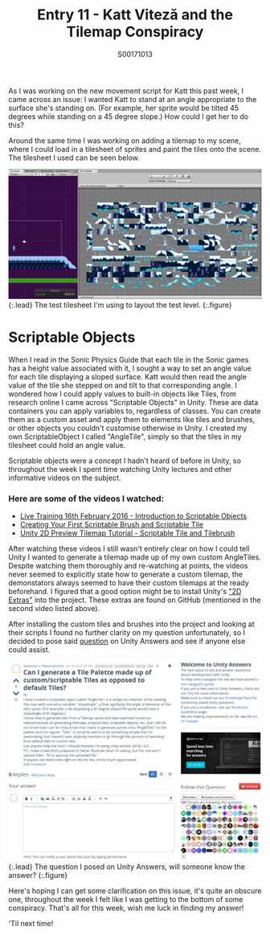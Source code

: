 ﻿---
layout: post
title: Entry 11 - Katt Viteză and the Tilemap Conspiracy
description: >
  A reflection on the rabbit hole I fell into looking for answers on custom tiles and tilebrushes.
author: S00171013
---

As I was working on the new movement script for Katt this past week, I came across an issue: I wanted Katt to 
stand at an angle appropriate to the surface she's standing on. (For example, her sprite would be tilted 45 
degrees while standing on a 45 degree slope.) How could I get her to do this?

Around the same time I was working on adding a tilemap to my scene, where I could load in a tilesheet of sprites
and paint the tiles onto the scene. The tilesheet I used can be seen below.

![Snow Tilesheet](/assets/img/post_images/jack_images/week-11-snow-tilesheet.png){:.lead}
The test tilesheet I'm using to layout the test level.
{:.figure}

# Scriptable Objects

When I read in the Sonic Physics Guide that each tile in the Sonic games has a height value associated with it, 
I sought a way to set an angle value for each tile displaying a sloped surface. Katt would then read the angle 
value of the tile she stepped on and tilt to that corresponding angle. I wondered how I could apply values to 
built-in objects like Tiles, from research online I came across "Scriptable Objects" in Unity. These are data
containers you can apply variables to, regardless of classes. You can create them as a custom asset and apply
them to elements like tiles and brushes, or other objects you couldn't customise otherwise in Unity. I created
my own ScriptableObject I called "AngleTile", simply so that the tiles in my tilesheet could hold an angle value.

Scriptable objects were a concept I hadn't heard of before in Unity, so throughout the week I spent time 
watching Unity lectures and other informative videos on the subject. 

### Here are some of the videos I watched:

*   [Live Training 16th February 2016 - Introduction to Scriptable Objects](https://youtu.be/9gscwiS3xsU)
*   [Creating Your First Scriptable Brush and Scriptable Tile](https://youtu.be/VV0NgnztIQg)
*   [Unity 2D Preview Tilemap Tutorial - Scriptable Tile and Tilebrush](https://youtu.be/C_zKWMzJNLY)

After watching these videos I still wasn't entirely clear on how I could tell Unity I wanted to generate a tilemap
made up of my own custom AngleTiles. Despite watching them thoroughly and re-watching at points, the videos never
seemed to explicitly state how to generate a custom tilemap, the demonstators always seemed to have their custom
tilemaps at the ready beforehand. I figured that a good option might be to install Unity's ["2D Extras"](https://github.com/Unity-Technologies/2d-extras)
into the project. These extras are found on GitHub (mentioned in the second video listed above).

After installing the custom tiles and brushes into the project and looking at their scripts I found no further 
clarity on my question unfortunately, so I decided to pose said [question](https://answers.unity.com/questions/1642348/can-i-generate-a-tile-palette-made-up-of-customscr.html)
on Unity Answers and see if anyone else could assist.

![Burning Question](/assets/img/post_images/jack_images/week-11-burning-question.png){:.lead}
The question I posed on Unity Answers, will someone know the answer?
{:.figure}

Here's hoping I can get some clarification on this issue, it's quite an obscure one, throughout the week I felt 
like I was getting to the bottom of some conspiracy. That's all for this week, wish me luck in finding my answer!

'Til next time!